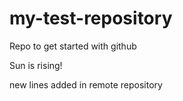 # my-test-repository
Repo to get started with github

Sun is rising!

new lines added in remote repository
